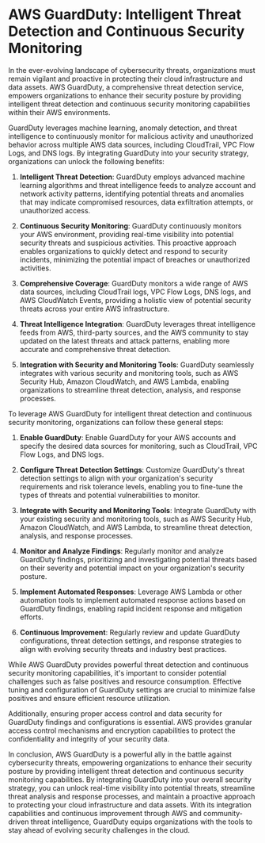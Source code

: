 # AWS GuardDuty: Intelligent Threat Detection and Continuous Security Monitoring

In the ever-evolving landscape of cybersecurity threats, organizations must remain vigilant and proactive in protecting their cloud infrastructure and data assets. AWS GuardDuty, a comprehensive threat detection service, empowers organizations to enhance their security posture by providing intelligent threat detection and continuous security monitoring capabilities within their AWS environments.

GuardDuty leverages machine learning, anomaly detection, and threat intelligence to continuously monitor for malicious activity and unauthorized behavior across multiple AWS data sources, including CloudTrail, VPC Flow Logs, and DNS logs. By integrating GuardDuty into your security strategy, organizations can unlock the following benefits:

1. **Intelligent Threat Detection**: GuardDuty employs advanced machine learning algorithms and threat intelligence feeds to analyze account and network activity patterns, identifying potential threats and anomalies that may indicate compromised resources, data exfiltration attempts, or unauthorized access.

2. **Continuous Security Monitoring**: GuardDuty continuously monitors your AWS environment, providing real-time visibility into potential security threats and suspicious activities. This proactive approach enables organizations to quickly detect and respond to security incidents, minimizing the potential impact of breaches or unauthorized activities.

3. **Comprehensive Coverage**: GuardDuty monitors a wide range of AWS data sources, including CloudTrail logs, VPC Flow Logs, DNS logs, and AWS CloudWatch Events, providing a holistic view of potential security threats across your entire AWS infrastructure.

4. **Threat Intelligence Integration**: GuardDuty leverages threat intelligence feeds from AWS, third-party sources, and the AWS community to stay updated on the latest threats and attack patterns, enabling more accurate and comprehensive threat detection.

5. **Integration with Security and Monitoring Tools**: GuardDuty seamlessly integrates with various security and monitoring tools, such as AWS Security Hub, Amazon CloudWatch, and AWS Lambda, enabling organizations to streamline threat detection, analysis, and response processes.

To leverage AWS GuardDuty for intelligent threat detection and continuous security monitoring, organizations can follow these general steps:

1. **Enable GuardDuty**: Enable GuardDuty for your AWS accounts and specify the desired data sources for monitoring, such as CloudTrail, VPC Flow Logs, and DNS logs.

2. **Configure Threat Detection Settings**: Customize GuardDuty's threat detection settings to align with your organization's security requirements and risk tolerance levels, enabling you to fine-tune the types of threats and potential vulnerabilities to monitor.

3. **Integrate with Security and Monitoring Tools**: Integrate GuardDuty with your existing security and monitoring tools, such as AWS Security Hub, Amazon CloudWatch, and AWS Lambda, to streamline threat detection, analysis, and response processes.

4. **Monitor and Analyze Findings**: Regularly monitor and analyze GuardDuty findings, prioritizing and investigating potential threats based on their severity and potential impact on your organization's security posture.

5. **Implement Automated Responses**: Leverage AWS Lambda or other automation tools to implement automated response actions based on GuardDuty findings, enabling rapid incident response and mitigation efforts.

6. **Continuous Improvement**: Regularly review and update GuardDuty configurations, threat detection settings, and response strategies to align with evolving security threats and industry best practices.

While AWS GuardDuty provides powerful threat detection and continuous security monitoring capabilities, it's important to consider potential challenges such as false positives and resource consumption. Effective tuning and configuration of GuardDuty settings are crucial to minimize false positives and ensure efficient resource utilization.

Additionally, ensuring proper access control and data security for GuardDuty findings and configurations is essential. AWS provides granular access control mechanisms and encryption capabilities to protect the confidentiality and integrity of your security data.

In conclusion, AWS GuardDuty is a powerful ally in the battle against cybersecurity threats, empowering organizations to enhance their security posture by providing intelligent threat detection and continuous security monitoring capabilities. By integrating GuardDuty into your overall security strategy, you can unlock real-time visibility into potential threats, streamline threat analysis and response processes, and maintain a proactive approach to protecting your cloud infrastructure and data assets. With its integration capabilities and continuous improvement through AWS and community-driven threat intelligence, GuardDuty equips organizations with the tools to stay ahead of evolving security challenges in the cloud.